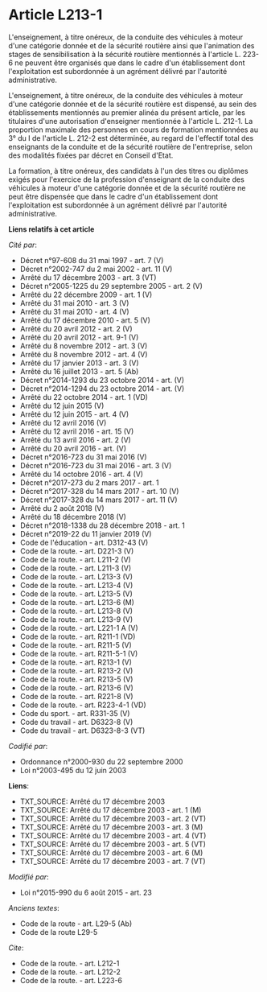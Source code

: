 # Article L213-1

L'enseignement, à titre onéreux, de la conduite des véhicules à moteur d'une catégorie donnée et de la sécurité routière
ainsi que l'animation des stages de sensibilisation à la sécurité routière mentionnés à l'article L. 223-6 ne peuvent être
organisés que dans le cadre d'un établissement dont l'exploitation est subordonnée à un agrément délivré par l'autorité
administrative.

L'enseignement, à titre onéreux, de la conduite des véhicules à moteur d'une catégorie donnée et de la sécurité routière est
dispensé, au sein des établissements mentionnés au premier alinéa du présent article, par les titulaires d'une autorisation
d'enseigner mentionnée à l'article L. 212-1. La proportion maximale des personnes en cours de formation mentionnées au 3° du
I de l'article L. 212-2 est déterminée, au regard de l'effectif total des enseignants de la conduite et de la sécurité
routière de l'entreprise, selon des modalités fixées par décret en Conseil d'Etat. 

La formation, à titre onéreux, des candidats à l'un des titres ou diplômes exigés pour l'exercice de la profession
d'enseignant de la conduite des véhicules à moteur d'une catégorie donnée et de la sécurité routière ne peut être dispensée
que dans le cadre d'un établissement dont l'exploitation est subordonnée à un agrément délivré par l'autorité administrative.

**Liens relatifs à cet article**

_Cité par_:

  - Décret n°97-608 du 31 mai 1997 - art. 7 (V)
  - Décret n°2002-747 du 2 mai 2002 - art. 11 (V)
  - Arrêté du 17 décembre 2003 - art. 3 (VT)
  - Décret n°2005-1225 du 29 septembre 2005 - art. 2 (V)
  - Arrêté du 22 décembre 2009 - art. 1 (V)
  - Arrêté du 31 mai 2010 - art. 3 (V)
  - Arrêté du 31 mai 2010 - art. 4 (V)
  - Arrêté du 17 décembre 2010 - art. 5 (V)
  - Arrêté du 20 avril 2012 - art. 2 (V)
  - Arrêté du 20 avril 2012 - art. 9-1 (V)
  - Arrêté du 8 novembre 2012 - art. 3 (V)
  - Arrêté du 8 novembre 2012 - art. 4 (V)
  - Arrêté du 17 janvier 2013 - art. 3 (V)
  - Arrêté du 16 juillet 2013 - art. 5 (Ab)
  - Décret n°2014-1293 du 23 octobre 2014 - art. (V)
  - Décret n°2014-1294 du 23 octobre 2014 - art. (V)
  - Arrêté du 22 octobre 2014 - art. 1 (VD)
  - Arrêté du 12 juin 2015 (V)
  - Arrêté du 12 juin 2015 - art. 4 (V)
  - Arrêté du 12 avril 2016 (V)
  - Arrêté du 12 avril 2016 - art. 15 (V)
  - Arrêté du 13 avril 2016 - art. 2 (V)
  - Arrêté du 20 avril 2016 - art. (V)
  - Décret n°2016-723 du 31 mai 2016 (V)
  - Décret n°2016-723 du 31 mai 2016 - art. 3 (V)
  - Arrêté du 14 octobre 2016 - art. 4 (V)
  - Décret n°2017-273 du 2 mars 2017 - art. 1
  - Décret n°2017-328 du 14 mars 2017 - art. 10 (V)
  - Décret n°2017-328 du 14 mars 2017 - art. 11 (V)
  - Arrêté du 2 août 2018 (V)
  - Arrêté du 18 décembre 2018 (V)
  - Décret n°2018-1338 du 28 décembre 2018 - art. 1
  - Décret n°2019-22 du 11 janvier 2019 (V)
  - Code de l'éducation - art. D312-43 (V)
  - Code de la route. - art. D221-3 (V)
  - Code de la route. - art. L211-2 (V)
  - Code de la route. - art. L211-3 (V)
  - Code de la route. - art. L213-3 (V)
  - Code de la route. - art. L213-4 (V)
  - Code de la route. - art. L213-5 (V)
  - Code de la route. - art. L213-6 (M)
  - Code de la route. - art. L213-8 (V)
  - Code de la route. - art. L213-9 (V)
  - Code de la route. - art. L221-1 A (V)
  - Code de la route. - art. R211-1 (VD)
  - Code de la route. - art. R211-5 (V)
  - Code de la route. - art. R211-5-1 (V)
  - Code de la route. - art. R213-1 (V)
  - Code de la route. - art. R213-2 (V)
  - Code de la route. - art. R213-5 (V)
  - Code de la route. - art. R213-6 (V)
  - Code de la route. - art. R221-8 (V)
  - Code de la route. - art. R223-4-1 (VD)
  - Code du sport. - art. R331-35 (V)
  - Code du travail - art. D6323-8 (V)
  - Code du travail - art. D6323-8-3 (VT)

_Codifié par_:

  - Ordonnance n°2000-930 du 22 septembre 2000
  - Loi n°2003-495 du 12 juin 2003

**Liens**:

  - TXT_SOURCE: Arrêté du 17 décembre 2003
  - TXT_SOURCE: Arrêté du 17 décembre 2003 - art. 1 (M)
  - TXT_SOURCE: Arrêté du 17 décembre 2003 - art. 2 (VT)
  - TXT_SOURCE: Arrêté du 17 décembre 2003 - art. 3 (M)
  - TXT_SOURCE: Arrêté du 17 décembre 2003 - art. 4 (VT)
  - TXT_SOURCE: Arrêté du 17 décembre 2003 - art. 5 (VT)
  - TXT_SOURCE: Arrêté du 17 décembre 2003 - art. 6 (M)
  - TXT_SOURCE: Arrêté du 17 décembre 2003 - art. 7 (VT)

_Modifié par_:

  - Loi n°2015-990 du 6 août 2015 - art. 23

_Anciens textes_:

  - Code de la route - art. L29-5 (Ab)
  - Code de la route L29-5

_Cite_:

  - Code de la route. - art. L212-1
  - Code de la route. - art. L212-2
  - Code de la route. - art. L223-6
